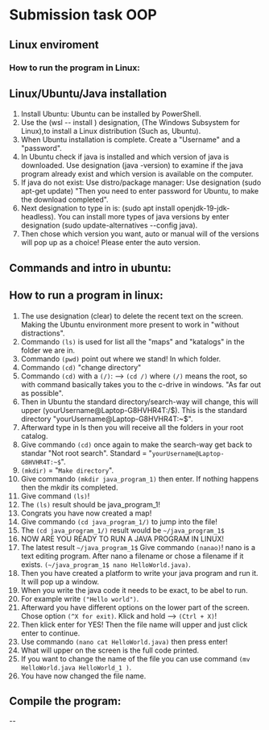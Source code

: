 # Submission task OOP

## Linux enviroment
### How to run the program in Linux:

## Linux/Ubuntu/Java installation
#### 
1. Install Ubuntu: Ubuntu can be installed by PowerShell.
2. Use the (wsl -- install ) designation, (The Windows Subsystem for Linux),to install a Linux distribution (Such as, Ubuntu).
3. When Ubuntu installation is complete. Create a "Username" and a "password".
4. In Ubuntu check if java is installed and which version of java is downloaded. Use designation (java -version) to examine if the java program already exist and which version is available on the computer.
5. If java do not exist: Use distro/package manager: Use designation (sudo apt-get update) "Then you need to enter password for Ubuntu, to make the download completed".
6. Next designation to type in is: (sudo apt install openjdk-19-jdk-headless). You can install more types of java versions by enter
designation (sudo update-alternatives --config java). 
7. Then chose which version you want, auto or manual will of the versions will pop up as a choice! Please enter the  auto version.

## Commands and intro in ubuntu:
## How to run a program in linux:
####
1. The use designation (clear) to delete the recent text on the screen. Making the Ubuntu environment more present to work in "without distractions".
2. Commando `(ls)` is used for list all the "maps" and "katalogs" in the folder we are in.
3. Commando `(pwd)` point out where we stand! In which folder. 
4. Commando `(cd)` "change directory"
5. Commando `(cd)` with a `(/)`: --> `(cd /)` where `(/)` means the root, so with command basically takes you to the c-drive in windows. "As far out as possible".
6. Then in Ubuntu the standard directory/search-way will change, this will upper (yourUsername@Laptop-G8HVHR4T:/$). This is the standard directory "yourUsername@Laptop-G8HVHR4T:~$".
7. Afterward type in ls then you will receive all the folders in your root catalog.
8. Give commando `(cd)` once again to make the search-way get back to standar "Not root search". Standard = "`yourUsername@Laptop-G8HVHR4T:~$`".
9. `(mkdir)` = "`Make directory`". 
10. Give commando `(mkdir java_program_1)` then enter. If nothing happens then the mkdir its completed.
11. Give command `(ls)`!
12. The `(ls)` result should be java_program_1!
13. Congrats you have now created a map!
14. Give commando `(cd java_program_1/)` to jump into the file!
15. The `(cd java_program_1/)` result would be `~/java_program_1$`
16. NOW ARE YOU READY TO RUN A JAVA PROGRAM IN LINUX!
17. The latest result `~/java_program_1$` Give commando `(nanao)`! nano is a text editing program. After nano a filename or chose a filename if it exists. `(~/java_program_1$ nano HelloWorld.java)`.
18. Then you have created a platform to write your java program and run it. It will pop up a window.
19. When you write the java code it needs to be exact, to be abel to run.
20.  For example write `("Hello world")`.
21. Afterward you have different options on the lower part of the screen. Chose option `(^X for exit)`. Klick and hold --> `(Ctrl + X)`!
22. Then klick enter for YES! Then the file name will upper and just click enter to continue.
23. Use commando `(nano cat HelloWorld.java)` then press enter!
24. What will upper on the screen is the full code printed.
25. If you want to change the name of the file you can use command `(mv HelloWorld.java HelloWorld_1 )`. 
26. You have now changed the file name.
## Compile the program:
--



 
